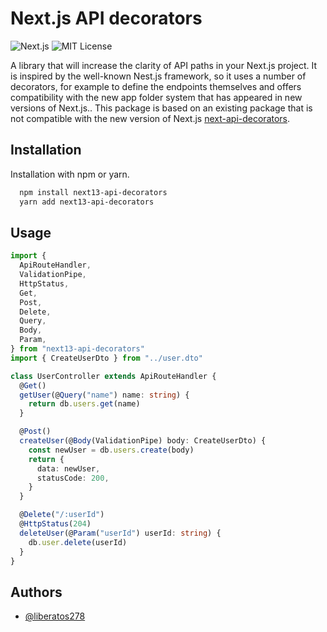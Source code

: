 # Next.js API decorators

![Next.js](https://img.shields.io/badge/13+-blue?style=flat&label=Next.js&link=https%3A%2F%2Fwww.npmjs.com%2Fpackage%2Fnext13-api-decorators)
![MIT License](https://img.shields.io/npm/l/next13-api-decorators?style=flat&label=License&link=https%3A%2F%2Fwww.npmjs.com%2Fpackage%2Fnext13-api-decorators)

A library that will increase the clarity of API paths in your Next.js project. It is inspired by the well-known Nest.js framework, so it uses a number of decorators, for example to define the endpoints themselves and offers compatibility with the new app folder system that has appeared in new versions of Next.js.. This package is based on an existing package that is not compatible with the new version of Next.js [next-api-decorators](https://www.npmjs.com/package/next-api-decorators).

## Installation

Installation with npm or yarn.

```bash
  npm install next13-api-decorators
  yarn add next13-api-decorators
```

## Usage

```typescript
import {
  ApiRouteHandler,
  ValidationPipe,
  HttpStatus,
  Get,
  Post,
  Delete,
  Query,
  Body,
  Param,
} from "next13-api-decorators"
import { CreateUserDto } from "../user.dto"

class UserController extends ApiRouteHandler {
  @Get()
  getUser(@Query("name") name: string) {
    return db.users.get(name)
  }

  @Post()
  createUser(@Body(ValidationPipe) body: CreateUserDto) {
    const newUser = db.users.create(body)
    return {
      data: newUser,
      statusCode: 200,
    }
  }

  @Delete("/:userId")
  @HttpStatus(204)
  deleteUser(@Param("userId") userId: string) {
    db.user.delete(userId)
  }
}
```

## Authors

- [@liberatos278](https://github.com/liberatos278)
